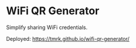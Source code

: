 # WiFi QR Generator

Simplify sharing WiFi credentials.

Deployed: https://tmrk.github.io/wifi-qr-generator/